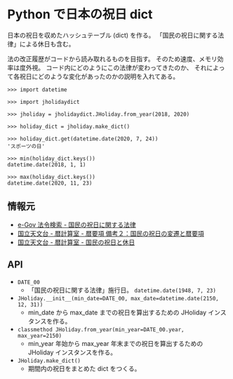 # Python で日本の祝日 dict
日本の祝日を収めたハッシュテーブル (dict) を作る。
「国民の祝日に関する法律」による休日も含む。

法の改正履歴がコードから読み取れるものを目指す。
そのため速度、メモリ効率は度外視。
コード内にどのようにこの法律が変わってきたのか、
それによって各祝日にどのような変化があったのかの説明を入れてある。

```
>>> import datetime

>>> import jholidaydict

>>> jholiday = jholidaydict.JHoliday.from_year(2018, 2020)

>>> holiday_dict = jholiday.make_dict()

>>> holiday_dict.get(datetime.date(2020, 7, 24))
'スポーツの日'

>>> min(holiday_dict.keys())
datetime.date(2018, 1, 1)

>>> max(holiday_dict.keys())
datetime.date(2020, 11, 23)
```

## 情報元
- [e-Gov 法令検索 - 国民の祝日に関する法律](http://elaws.e-gov.go.jp/search/elawsSearch/elaws_search/lsg0500/detail?lawId=323AC1000000178)
- [国立天文台 - 暦計算室 - 暦要項 備考２：国民の祝日の変遷と暦要項](http://eco.mtk.nao.ac.jp/koyomi/yoko/appendix.html#holiday)
- [国立天文台 - 暦計算室 - 国民の祝日と休日](http://eco.mtk.nao.ac.jp/koyomi/topics/html/topics2009_3.html)

## API
- `DATE_00`
  - 「国民の祝日に関する法律」施行日。 `datetime.date(1948, 7, 23)`
- `JHoliday.__init__(min_date=DATE_00, max_date=datetime.date(2150, 12, 31))`
  - min\_date から max\_date までの祝日を算出するための JHoliday インスタンスを作る。
- `classmethod JHoliday.from_year(min_year=DATE_00.year, max_year=2150)`
  - min\_year 年始から max\_year 年末までの祝日を算出するための JHoliday インスタンスを作る。
- `JHoliday.make_dict()`
  - 期間内の祝日をまとめた dict をつくる。
